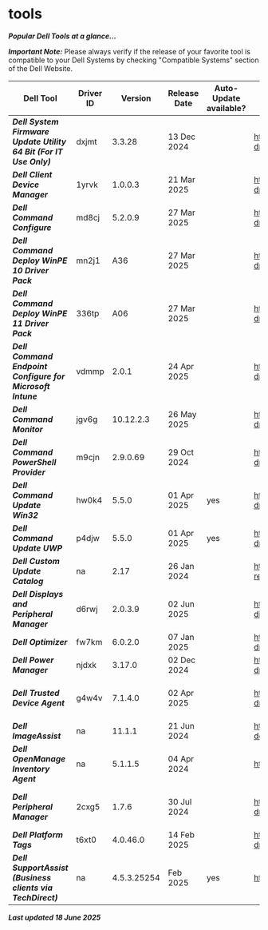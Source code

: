 # tools 

***Popular Dell Tools at a glance...*** 

 

***Important Note:*** Please always verify if the release of your favorite tool is compatible to your Dell Systems by checking "Compatible Systems" section of the Dell Website.  

 
|Dell Tool | Driver ID | Version | Release Date | Auto-Update available? | Link | Comments |
|----|----|----|----|----|----|----|
|***Dell System Firmware Update Utility 64 Bit (For IT Use Only)*** | dxjmt| 3.3.28 | 13 Dec 2024 | | https://www.dell.com/support/home/en-us/drivers/driversdetails?driverid=dxjmt |na | 
|***Dell Client Device Manager*** | 1yrvk | 1.0.0.3 | 21 Mar 2025 | | https://www.dell.com/support/home/en-us/drivers/driversdetails?driverid=1yrvk |https://www.dell.com/support/product-details/en-us/product/dell-client-device-manager/overview | 
|***Dell Command Configure*** | md8cj | 5.2.0.9 | 27 Mar 2025| | https://www.dell.com/support/home/en-us/drivers/driversdetails?driverid=md8cj|na | 
|***Dell Command Deploy WinPE 10 Driver Pack*** | mn2j1 | A36 | 27 Mar 2025 | | https://www.dell.com/support/home/en-us/drivers/driversdetails?driverid=mn2j1 | Driver Pack summary > https://www.dell.com/support/kbdoc/en-us/000108642/winpe-10-driver-pack | 
|***Dell Command Deploy WinPE 11 Driver Pack*** | 336tp| A06 | 27 Mar 2025| | https://www.dell.com/support/home/en-us/drivers/driversdetails?driverid=336tp | Driver Pack summary > https://www.dell.com/support/kbdoc/en-us/000211541/winpe-11-driver-pack | 
|***Dell Command Endpoint Configure for Microsoft Intune*** | vdmmp | 2.0.1 | 24 Apr 2025| | https://www.dell.com/support/home/en-us/drivers/driversdetails?driverid=vdmmp |na | 
|***Dell Command Monitor*** | jgv6g | 10.12.2.3| 26 May 2025 | | https://www.dell.com/support/home/en-us/drivers/driversdetails?driverid=jgv6g|na | 
|***Dell Command PowerShell Provider*** | m9cjn | 2.9.0.69| 29 Oct 2024| | https://www.dell.com/support/home/en-us/drivers/driversdetails?driverid=4m9cjn |[na](https://www.powershellgallery.com/packages/DellBIOSProvider/2.9.0) | 
|***Dell Command Update Win32*** | hw0k4 | 5.5.0 | 01 Apr 2025 | yes | https://www.dell.com/support/home/en-us/drivers/driversdetails?driverid=hw0k4|This is the last Win32 version of DCU 
|***Dell Command Update UWP*** | p4djw | 5.5.0 | 01 Apr 2025 | yes | https://www.dell.com/support/home/en-us/drivers/driversdetails?driverid=p4djw |This is the UWP version 
|***Dell Custom Update Catalog*** | na | 2.17 | 26 Jan 2024 | | https://www.dell.com/support/manuals/en-us/command-cloud-repository-manager/sa_updatecatalog_dccrm_internal_r-notes | na | 
|***Dell Displays and Peripheral Manager*** | d6rwj| 2.0.3.9| 02 Jun 2025| | https://www.dell.com/support/product-details/en-us/product/dell-display-peripheral-manager/drivers | [See Dell Display and Peripheral Manager](https://www.dell.com/support/product-details/en-us/product/dell-display-peripheral-manager/drivers) |  
|***Dell Optimizer*** | fw7km | 6.0.2.0 | 07 Jan 2025 |  | https://www.dell.com/support/home/en-us/drivers/driversdetails?driverid=fw7km |www.dell.com/optimizer | 
|***Dell Power Manager*** | njdxk | 3.17.0 | 02 Dec 2024 | | https://www.dell.com/support/home/en-us/drivers/driversdetails?driverid=njdxk| The Dell Power Manager is now integrated into Dell Optimizer | 
|***Dell Trusted Device Agent*** | g4w4v| 7.1.4.0 | 02 Apr 2025 | | https://www.dell.com/support/home/en-us/drivers/driversdetails?driverid=g4w4v| Alternative https://www.dell.com/support/home/en-us/product-support/product/trusted-device/drivers | 
|***Dell ImageAssist*** | na | 11.1.1 | 21 Jun 2024 | | https://www.delltechnologies.com/en-us/services/support-deployment-technologies/image-assist.htm | na | 
|***Dell OpenManage Inventory Agent*** | na | 5.1.1.5 | 04 Apr 2024 | | https://downloads.dell.com/FOLDER11461293M/1/DSIAPC_5.1.1.5.msi |  | 
|***Dell Peripheral Manager*** | 2cxg5 | 1.7.6 | 30 Jul 2024 | | https://www.dell.com/support/home/en-us/drivers/driversdetails?driverid=2cxg5 | Alternative link https://www.dell.com/support/home/en-us/product-support/product/dell-peripheral-manager/drivers | 
|***Dell Platform Tags*** | t6xt0| 4.0.46.0 | 14 Feb 2025 | | https://www.dell.com/support/home/en-us/drivers/driversdetails?driverid=t6xt0 | na | 
|***Dell SupportAssist (Business clients via TechDirect)*** | na | 4.5.3.25254 | Feb 2025 | yes | https://tdm.dell.com/portal/ | na | 
 


***Last updated 18 June 2025*** 
